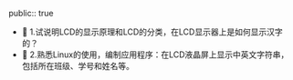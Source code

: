 public:: true

- 🔵 1.试说明LCD的显示原理和LCD的分类，在LCD显示器上是如何显示汉字的？
- 🔵 2.熟悉Linux的使用，编制应用程序：在LCD液晶屏上显示中英文字符串，包括所在班级、学号和姓名等。